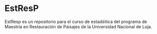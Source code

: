 # EstResP
EstResp es un repositorio para el curso de estadśitica del programa de Maestría en Restauración de Paisajes de la Universidad Nacional de Loja.
